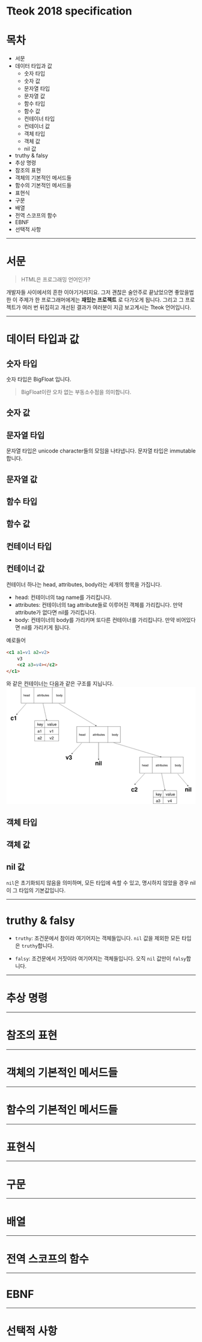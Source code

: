 # Tteok 2018 specification

# 목차

* 서문
* 데이터 타입과 값
  * 숫자 타입
  * 숫자 값
  * 문자열 타입
  * 문자열 값
  * 함수 타입
  * 함수 값
  * 컨테이너 타입
  * 컨테이너 값
  * 객체 타입
  * 객체 값
  * nil 값
* truthy & falsy
* 추상 명령
* 참조의 표현
* 객체의 기본적인 메서드들
* 함수의 기본적인 메서드들
* 표현식
* 구문
* 배열
* 전역 스코프의 함수
* EBNF
* 선택적 사항

*****
# 서문

> HTML은 프로그래밍 언어인가?

개발자들 사이에서의 흔한 이야기거리지요.
그저 괜찮은 술안주로 끝났었으면 좋았을법한 이 주제가 한 프로그래머에게는 **재밌는 프로젝트** 로 다가오게 됩니다.
그리고 그 프로젝트가 여러 번 뒤집히고 개선된 결과가 여러분이 지금 보고계시는 Tteok 언어입니다.

*****
# 데이터 타입과 값

## 숫자 타입
숫자 타입은 BigFloat 입니다.
> BigFloat이란 오차 없는 부동소수점을 의미합니다.

## 숫자 값

## 문자열 타입
문자열 타입은 unicode character들의 모임을 나타냅니다.
문자열 타입은 immutable합니다.

## 문자열 값

## 함수 타입

## 함수 값

## 컨테이너 타입

## 컨테이너 값
컨테이너 하나는 head, attributes, body라는 세개의 항목을 가집니다.
* head: 컨테이너의 tag name를 가리킵니다.
* attributes: 컨테이너의 tag attribute들로 이루어진 객체를 가리킵니다. 만약 attribute가 없다면 nil를 가리킵니다.
* body: 컨테이너의 body를 가리키며 또다른 컨테이너를 가리킵니다. 만약 비어있다면 nil를 가리키게 됩니다.

예로들어
```html
<c1 a1=v1 a2=v2>
    v3
    <c2 a3=v4></c2>
</c1>
```
와 같은 컨테이너는 다음과 같은 구조를 지닙니다.
![container-diagram](./img/container-diagram.png)

## 객체 타입

## 객체 값

## nil 값
`nil`은 초기화되지 않음을 의미하며, 모든 타입에 속할 수 있고,
명시하지 않았을 경우 nil이 그 타입의 기본값입니다.

*****
# truthy & falsy
* `truthy`: 조건문에서 참이라 여기어지는 객체들입니다. `nil` 값을 제외한 모든 타입은 `truthy`합니다.

* `falsy`: 조건문에서 거짓이라 여기어지는 객체들입니다. 오직 `nil` 값만이 `falsy`합니다.

*****
# 추상 명령

*****
# 참조의 표현

*****
# 객체의 기본적인 메서드들

*****
# 함수의 기본적인 메서드들

*****
# 표현식

*****
# 구문

*****
# 배열

*****
# 전역 스코프의 함수

*****
# EBNF

*****
# 선택적 사항
